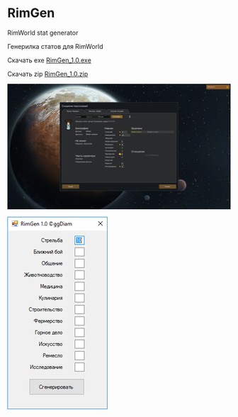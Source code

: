# RimGen
RimWorld stat generator

Генерилка статов для RimWorld

Скачать exe
[RimGen_1.0.exe](https://github.com/ggdiam/RimGen/blob/master/RimGen_1.0.exe?raw=true)

Скачать zip
[RimGen_1.0.zip](https://github.com/ggdiam/RimGen/blob/master/RimGen_1.0.zip?raw=true)

![RimWorld Screenshot](https://github.com/ggdiam/RimGen/blob/master/rim_gen_Shooting-10__17.01.2017_13.51.07.png?raw=true)

![RimGen Screenshot](https://github.com/ggdiam/RimGen/blob/master/RimGen_1.0.png?raw=true)

